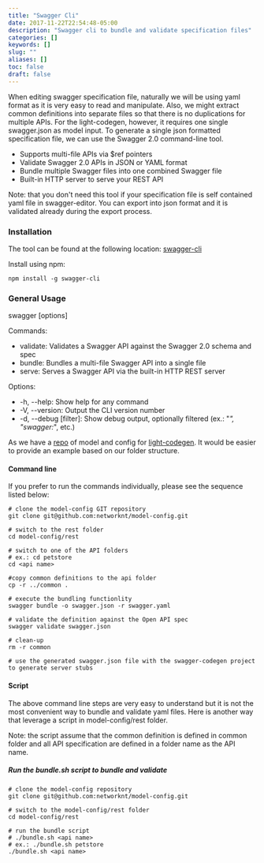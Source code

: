 ```yaml
---
title: "Swagger Cli"
date: 2017-11-22T22:54:48-05:00
description: "Swagger cli to bundle and validate specification files"
categories: []
keywords: []
slug: ""
aliases: []
toc: false
draft: false
---
```


When editing swagger specification file, naturally we will be using yaml format as it is very
easy to read and manipulate. Also, we might extract common definitions into separate files
so that there is no duplications for multiple APIs. For the light-codegen, however, it requires
one single swagger.json as model input. To generate a single json formatted specification file,
we can use the Swagger 2.0 command-line tool.


* Supports multi-file APIs via $ref pointers
* Validate Swagger 2.0 APIs in JSON or YAML format
* Bundle multiple Swagger files into one combined Swagger file
* Built-in HTTP server to serve your REST API

Note: that you don't need this tool if your specification file is self contained yaml file in
swagger-editor. You can export into json format and it is validated already during the export
process. 


### Installation
The tool can be found at the following location: [swagger-cli](https://www.npmjs.com/package/swagger-cli)

Install using npm:
```shell
npm install -g swagger-cli
```

### General Usage

swagger <command> [options] <filename>

Commands:
* validate: Validates a Swagger API against the Swagger 2.0 schema and spec
* bundle: Bundles a multi-file Swagger API into a single file
* serve: Serves a Swagger API via the built-in HTTP REST server

Options:
* -h, --help: Show help for any command
* -V, --version: Output the CLI version number
* -d, --debug [filter]: Show debug output, optionally filtered (ex.: "*", "swagger:*", etc.)


As we have a [repo](https://github.com/networknt/model-config) of model and config for 
[light-codegen](https://github.com/networknt/light-codegen). It would be easier to provide
an example based on our folder structure.  


#### Command line

If you prefer to run the commands individually, please see the sequence listed below:

```shell
# clone the model-config GIT repository
git clone git@github.com:networknt/model-config.git

# switch to the rest folder
cd model-config/rest

# switch to one of the API folders
# ex.: cd petstore
cd <api name>

#copy common definitions to the api folder
cp -r ../common .

# execute the bundling functionlity
swagger bundle -o swagger.json -r swagger.yaml

# validate the definition against the Open API spec
swagger validate swagger.json

# clean-up
rm -r common

# use the generated swagger.json file with the swagger-codegen project to generate server stubs
```


#### Script

The above command line steps are very easy to understand but it is not the most convenient
way to bundle and validate yaml files. Here is another way that leverage a script in
model-config/rest folder. 

Note: the script assume that the common definition is defined in common folder and all API
specification are defined in a folder name as the API name. 

##### Run the bundle.sh script to bundle and validate

```shell
# clone the model-config repository
git clone git@github.com:networknt/model-config.git

# switch to the model-config/rest folder
cd model-config/rest

# run the bundle script
# ./bundle.sh <api name>
# ex.: ./bundle.sh petstore
./bundle.sh <api name>
```


